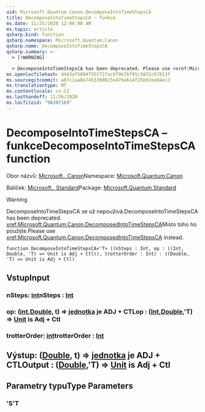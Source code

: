 ```yaml
---
uid: Microsoft.Quantum.Canon.DecomposeIntoTimeStepsCA
title: DecomposeIntoTimeStepsCA – funkce
ms.date: 11/25/2020 12:00:00 AM
ms.topic: article
qsharp.kind: function
qsharp.namespace: Microsoft.Quantum.Canon
qsharp.name: DecomposeIntoTimeStepsCA
qsharp.summary: >-
  > [!WARNING]

  > DecomposeIntoTimeStepsCA has been deprecated. Please use <xref:Microsoft.Quantum.Canon.DecomposedIntoTimeStepsCA> instead.
ms.openlocfilehash: 4443af5884755f72fac6f9b76f95c3831c67b13f
ms.sourcegitcommit: a87c1aa8e7453360025e47ba614f25b02ea84ec3
ms.translationtype: MT
ms.contentlocale: cs-CZ
ms.lasthandoff: 11/26/2020
ms.locfileid: "96207169"
---
```

# <a name="decomposeintotimestepsca-function"></a><span data-ttu-id="613a6-102">DecomposeIntoTimeStepsCA – funkce</span><span class="sxs-lookup"><span data-stu-id="613a6-102">DecomposeIntoTimeStepsCA function</span></span>

<span data-ttu-id="613a6-103">Obor názvů: [Microsoft.. Canon](xref:Microsoft.Quantum.Canon)</span><span class="sxs-lookup"><span data-stu-id="613a6-103">Namespace: [Microsoft.Quantum.Canon](xref:Microsoft.Quantum.Canon)</span></span>

<span data-ttu-id="613a6-104">Balíček: [Microsoft.. Standard](https://nuget.org/packages/Microsoft.Quantum.Standard)</span><span class="sxs-lookup"><span data-stu-id="613a6-104">Package: [Microsoft.Quantum.Standard](https://nuget.org/packages/Microsoft.Quantum.Standard)</span></span>


> [!WARNING]
> <span data-ttu-id="613a6-105">DecomposeIntoTimeStepsCA se už nepoužívá.</span><span class="sxs-lookup"><span data-stu-id="613a6-105">DecomposeIntoTimeStepsCA has been deprecated.</span></span> <span data-ttu-id="613a6-106"><xref:Microsoft.Quantum.Canon.DecomposedIntoTimeStepsCA>Místo toho ho použijte.</span><span class="sxs-lookup"><span data-stu-id="613a6-106">Please use <xref:Microsoft.Quantum.Canon.DecomposedIntoTimeStepsCA> instead.</span></span>



```qsharp
function DecomposeIntoTimeStepsCA<'T> ((nSteps : Int, op : ((Int, Double, 'T) => Unit is Adj + Ctl)), trotterOrder : Int) : ((Double, 'T) => Unit is Adj + Ctl)
```


## <a name="input"></a><span data-ttu-id="613a6-107">Vstup</span><span class="sxs-lookup"><span data-stu-id="613a6-107">Input</span></span>

### <a name="nsteps--int"></a><span data-ttu-id="613a6-108">nSteps: [int](xref:microsoft.quantum.lang-ref.int)</span><span class="sxs-lookup"><span data-stu-id="613a6-108">nSteps : [Int](xref:microsoft.quantum.lang-ref.int)</span></span>




### <a name="op--intdoublet--unit--is-adj--ctl"></a><span data-ttu-id="613a6-109">op: ([int](xref:microsoft.quantum.lang-ref.int),[Double](xref:microsoft.quantum.lang-ref.double), t) => [jednotka](xref:microsoft.quantum.lang-ref.unit)  je ADJ + CTL</span><span class="sxs-lookup"><span data-stu-id="613a6-109">op : ([Int](xref:microsoft.quantum.lang-ref.int),[Double](xref:microsoft.quantum.lang-ref.double),'T) => [Unit](xref:microsoft.quantum.lang-ref.unit)  is Adj + Ctl</span></span>




### <a name="trotterorder--int"></a><span data-ttu-id="613a6-110">trotterOrder: [int](xref:microsoft.quantum.lang-ref.int)</span><span class="sxs-lookup"><span data-stu-id="613a6-110">trotterOrder : [Int](xref:microsoft.quantum.lang-ref.int)</span></span>





## <a name="output--doublet--unit--is-adj--ctl"></a><span data-ttu-id="613a6-111">Výstup: ([Double](xref:microsoft.quantum.lang-ref.double), t) => [jednotka](xref:microsoft.quantum.lang-ref.unit)  je ADJ + CTL</span><span class="sxs-lookup"><span data-stu-id="613a6-111">Output : ([Double](xref:microsoft.quantum.lang-ref.double),'T) => [Unit](xref:microsoft.quantum.lang-ref.unit)  is Adj + Ctl</span></span>



## <a name="type-parameters"></a><span data-ttu-id="613a6-112">Parametry typu</span><span class="sxs-lookup"><span data-stu-id="613a6-112">Type Parameters</span></span>

### <a name="t"></a><span data-ttu-id="613a6-113">'S</span><span class="sxs-lookup"><span data-stu-id="613a6-113">'T</span></span>

